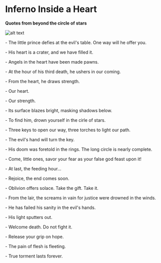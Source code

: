 # Inferno Inside a Heart
**Quotes from beyond the circle of stars**

![alt text](https://avatars.githubusercontent.com/u/79750336?s=460&u=1b39733ca2be12522e1fca33d41b0837dd49b127&v=4)


\- The little prince defies at the evil's table. One way will he offer you.

\- His heart is a crater, and we have filled it.

\- Angels in the heart have been made pawns.

\- At the hour of his third death, he ushers in our coming.

\- From the heart, he draws strength.

\- Our heart.

\- Our strength.

\- Its surface blazes bright, masking shadows below.

\- To find him, drown yourself in the cirle of stars.

\- Three keys to open our way, three torches to light our path.

\- The evil's hand will turn the key.

\- His doom was foretold in the rings. The long circle is nearly complete.

\- Come, little ones, savor your fear as your false god feast upon it!

\- At last, the feeding hour...

\- Rejoice, the end comes soon.

\- Oblivion offers solace. Take the gift. Take it.

\- From the lair, the screams in vain for justice were drowned in the winds.

\- He has failed his sanity in the evil's hands.

\- His light sputters out.

\- Welcome death. Do not fight it.

\- Release your grip on hope.

\- The pain of flesh is fleeting.

\- True torment lasts forever.
